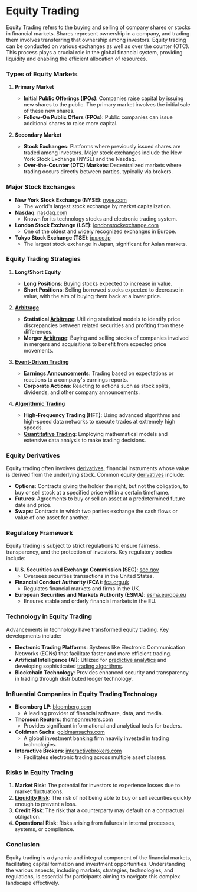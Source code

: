 # Equity Trading

Equity Trading refers to the buying and selling of company shares or stocks in financial markets. Shares represent ownership in a company, and trading them involves transferring that ownership among investors. Equity trading can be conducted on various exchanges as well as over the counter (OTC). This process plays a crucial role in the global financial system, providing liquidity and enabling the efficient allocation of resources.

### Types of Equity Markets

1. **Primary Market**
   - **Initial Public Offerings (IPOs)**: Companies raise capital by issuing new shares to the public. The primary market involves the initial sale of these new shares.
   - **Follow-On Public Offers (FPOs)**: Public companies can issue additional shares to raise more capital.

2. **Secondary Market**
   - **Stock Exchanges**: Platforms where previously issued shares are traded among investors. Major stock exchanges include the New York Stock Exchange (NYSE) and the Nasdaq.
   - **Over-the-Counter (OTC) Markets**: Decentralized markets where trading occurs directly between parties, typically via brokers.

### Major Stock Exchanges

- **New York Stock Exchange (NYSE)**: [nyse.com](https://www.nyse.com)
  - The world's largest stock exchange by market capitalization.
- **Nasdaq**: [nasdaq.com](https://www.nasdaq.com)
  - Known for its technology stocks and electronic trading system.
- **London Stock Exchange (LSE)**: [londonstockexchange.com](https://www.londonstockexchange.com)
  - One of the oldest and widely recognized exchanges in Europe.
- **Tokyo Stock Exchange (TSE)**: [jpx.co.jp](https://www.jpx.co.jp/english)
  - The largest stock exchange in Japan, significant for Asian markets.

### Equity Trading Strategies

1. **Long/Short Equity**
   - **Long Positions**: Buying stocks expected to increase in value.
   - **Short Positions**: Selling borrowed stocks expected to decrease in value, with the aim of buying them back at a lower price.

2. **[Arbitrage](../a/arbitrage.md)**
   - **Statistical [Arbitrage](../a/arbitrage.md)**: Utilizing statistical models to identify price discrepancies between related securities and profiting from these differences.
   - **Merger [Arbitrage](../a/arbitrage.md)**: Buying and selling stocks of companies involved in mergers and acquisitions to benefit from expected price movements.

3. **[Event-Driven Trading](../e/event-driven_trading.md)**
   - **[Earnings Announcements](../e/earnings_announcements.md)**: Trading based on expectations or reactions to a company's earnings reports.
   - **Corporate Actions**: Reacting to actions such as stock splits, dividends, and other company announcements.

4. **[Algorithmic Trading](../a/algorithmic_trading.md)**
   - **High-Frequency Trading (HFT)**: Using advanced algorithms and high-speed data networks to execute trades at extremely high speeds.
   - **[Quantitative Trading](../q/quantitative_trading.md)**: Employing mathematical models and extensive data analysis to make trading decisions.

### Equity Derivatives

Equity trading often involves [derivatives](../d/derivatives.md), financial instruments whose value is derived from the underlying stock. Common equity [derivatives](../d/derivatives.md) include:

- **Options**: Contracts giving the holder the right, but not the obligation, to buy or sell stock at a specified price within a certain timeframe.
- **Futures**: Agreements to buy or sell an asset at a predetermined future date and price.
- **Swaps**: Contracts in which two parties exchange the cash flows or value of one asset for another.

### Regulatory Framework

Equity trading is subject to strict regulations to ensure fairness, transparency, and the protection of investors. Key regulatory bodies include:

- **U.S. Securities and Exchange Commission (SEC)**: [sec.gov](https://www.sec.gov)
  - Oversees securities transactions in the United States.
- **Financial Conduct Authority (FCA)**: [fca.org.uk](https://www.fca.org.uk)
  - Regulates financial markets and firms in the UK.
- **European Securities and Markets Authority (ESMA)**: [esma.europa.eu](https://www.esma.europa.eu)
  - Ensures stable and orderly financial markets in the EU.

### Technology in Equity Trading

Advancements in technology have transformed equity trading. Key developments include:

- **Electronic Trading Platforms**: Systems like Electronic Communication Networks (ECNs) that facilitate faster and more efficient trading.
- **Artificial Intelligence (AI)**: Utilized for [predictive analytics](../p/predictive_analytics.md) and developing sophisticated [trading algorithms](../t/trading_algorithms.md).
- **Blockchain Technology**: Provides enhanced security and transparency in trading through distributed ledger technology.

### Influential Companies in Equity Trading Technology

- **Bloomberg LP**: [bloomberg.com](https://www.bloomberg.com/company)
  - A leading provider of financial software, data, and media.
- **Thomson Reuters**: [thomsonreuters.com](https://www.thomsonreuters.com)
  - Provides significant informational and analytical tools for traders.
- **Goldman Sachs**: [goldmansachs.com](https://www.goldmansachs.com)
  - A global investment banking firm heavily invested in trading technologies.
- **Interactive Brokers**: [interactivebrokers.com](https://www.interactivebrokers.com)
  - Facilitates electronic trading across multiple asset classes.

### Risks in Equity Trading

1. **Market Risk**: The potential for investors to experience losses due to market fluctuations.
2. **[Liquidity Risk](../l/liquidity_risk.md)**: The risk of not being able to buy or sell securities quickly enough to prevent a loss.
3. **Credit Risk**: The risk that a counterparty may default on a contractual obligation.
4. **Operational Risk**: Risks arising from failures in internal processes, systems, or compliance.

### Conclusion

Equity trading is a dynamic and integral component of the financial markets, facilitating capital formation and investment opportunities. Understanding the various aspects, including markets, strategies, technologies, and regulations, is essential for participants aiming to navigate this complex landscape effectively.
